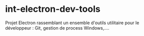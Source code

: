 # int-electron-dev-tools
Projet Electron rassemblant un ensemble d'outils utilitaire pour le développeur : Git, gestion de process Windows,....
